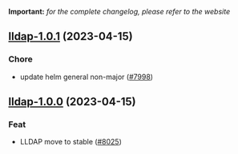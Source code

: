 **Important:**
*for the complete changelog, please refer to the website*




## [lldap-1.0.1](https://github.com/truecharts/charts/compare/lldap-1.0.0...lldap-1.0.1) (2023-04-15)

### Chore

- update helm general non-major ([#7998](https://github.com/truecharts/charts/issues/7998))
  
  


## [lldap-1.0.0](https://github.com/truecharts/charts/compare/lldap-0.1.2...lldap-1.0.0) (2023-04-15)

### Feat

- LLDAP move to stable ([#8025](https://github.com/truecharts/charts/issues/8025))
  
  